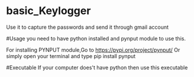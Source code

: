 # basic_Keylogger

Use it to capture the passwords and send it through gmail account





#Usage
you need to have python installed and pynput module to use this.

For installing PYNPUT module,Go to https://pypi.org/project/pynput/
Or simply open your terminal and type pip install pynput



#Executable
If your computer does't have python then use this executable 
